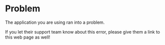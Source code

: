 # Problem

The application you are using ran into a problem.

If you let their support team know about this error, please give them a link to this web page as well!
